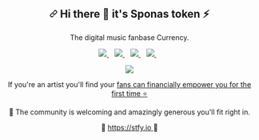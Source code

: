 <article class="markdown-body entry-content container-lg f5" itemprop="text"><h1 align="center"><a id="user-content---hi-there--im-alexandre-" class="anchor" aria-hidden="true" href="#--hi-there--im-alexandre-"><svg class="octicon octicon-link" viewBox="0 0 16 16" version="1.1" width="16" height="16" aria-hidden="true"><path fill-rule="evenodd" d="M7.775 3.275a.75.75 0 001.06 1.06l1.25-1.25a2 2 0 112.83 2.83l-2.5 2.5a2 2 0 01-2.83 0 .75.75 0 00-1.06 1.06 3.5 3.5 0 004.95 0l2.5-2.5a3.5 3.5 0 00-4.95-4.95l-1.25 1.25zm-4.69 9.64a2 2 0 010-2.83l2.5-2.5a2 2 0 012.83 0 .75.75 0 001.06-1.06 3.5 3.5 0 00-4.95 0l-2.5 2.5a3.5 3.5 0 004.95 4.95l1.25-1.25a.75.75 0 00-1.06-1.06l-1.25 1.25a2 2 0 01-2.83 0z"></path></svg></a>
  Hi there <g-emoji class="g-emoji" alias="wave" fallback-src="https://github.githubassets.com/images/icons/emoji/unicode/1f44b.png">👋</g-emoji> it's Sponas token <g-emoji class="g-emoji" alias="man_technologist" fallback-src="https://github.githubassets.com/images/icons/emoji/unicode/1f468-1f4bb.png">⚡</g-emoji>
</h1>
<p align="center">
  The digital music fanbase Currency.
</p>
<p align="center">
  
  
  <a href="https://t.me/sponascommunity" rel="nofollow">
    <img src="https://img.shields.io/badge/Telegram-2CA5E0?style=for-the-badge&logo=telegram&logoColor=white"  style="max-width:100%;">
  </a>&nbsp;&nbsp;
  <a href="https://www.instagram.com/stfy_token/" rel="nofollow">
    <img src="https://camo.githubusercontent.com/b091cb88e26295fdc73b1f1f91d812216757930cb4d60f7951a07deff2a53fd5/68747470733a2f2f696d672e736869656c64732e696f2f62616467652f496e7374616772616d2d2532334534343035462e7376673f267374796c653d666c61742d737175617265266c6f676f3d696e7374616772616d266c6f676f436f6c6f723d7768697465" style="max-width:100%;">        
  </a>&nbsp;&nbsp;
   <a href="https://www.tw.com/sponas2/" rel="nofollow">
    <img src="https://camo.githubusercontent.com/8782839e5cf8005144a4c221dc8ba4c5b6ed80dce13b270d31470cd2a170ebb3/68747470733a2f2f696d672e736869656c64732e696f2f62616467652f2d547769747465722d3144413146323f7374796c653d666f722d7468652d6261646765266c6f676f3d74776974746572266c6f676f436f6c6f723d7768697465"  style="max-width:100%;">        
  </a>&nbsp;&nbsp;
   <a href="https://www.facebook.com/STFYtoken" rel="nofollow">
    <img src="https://camo.githubusercontent.com/12e745bcf42e464306dd6a9a4009e83002eae593fa8470fdd57afe9939006465/68747470733a2f2f696d672e736869656c64732e696f2f62616467652f46616365626f6f6b2d2532333138373746322e7376673f267374796c653d666c61742d737175617265266c6f676f3d66616365626f6f6b266c6f676f436f6c6f723d7768697465"  style="max-width:100%;">        
  </a>&nbsp;&nbsp;
</p>

<p align="center">
  <img src="https://i.imgur.com/NLMHGeK.png" style="max-width:100%;">
</p>

<p align="center">
  If you're an artist you'll find your  <a href="#">fans can financially empower you for the first time <g-emoji class="g-emoji" alias="star" fallback-src="https://github.githubassets.com/images/icons/emoji/unicode/2b50.png">⭐</g-emoji></a>
</p>

<p align="center">
  <g-emoji class="g-emoji" alias="mailbox" fallback-src="https://github.githubassets.com/images/icons/emoji/unicode/1f4eb.png">📍</g-emoji> The community is welcoming and amazingly generous you'll fit right in.</a>
</p>
<p align="center">
  <g-emoji class="g-emoji" alias="mailbox" fallback-src="https://github.githubassets.com/images/icons/emoji/unicode/1f4eb.png">🚀</g-emoji> <a href="https://stfy.io">https://stfy.io </a> <g-emoji class="g-emoji" alias="mailbox" fallback-src="https://github.githubassets.com/images/icons/emoji/unicode/1f4eb.png">🚀</g-emoji></a>
</p>

</details>

</article>
